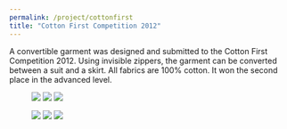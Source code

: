 ```yaml
---
permalink: /project/cottonfirst
title: "Cotton First Competition 2012"
---
```

A convertible garment was designed and submitted to the Cotton First Competition 2012. Using invisible zippers, the garment can be converted between a suit and a skirt. All fabrics are 100% cotton. It won the second place in the advanced level.  
<figure class="third">
  <a href="https://sxia2.github.io/projects_data/cotton_first/01.png"><img src="https://sxia2.github.io/projects_data/cotton_first/01.png"></a>
  <a href="https://sxia2.github.io/projects_data/cotton_first/02.png"><img src="https://sxia2.github.io/projects_data/cotton_first/02.png"></a>
  <a href="https://sxia2.github.io/projects_data/cotton_first/03.png"><img src="https://sxia2.github.io/projects_data/cotton_first/03.png"></a>
</figure>
<figure class="third">
  <a href="https://sxia2.github.io/projects_data/cotton_first/01.jpg"><img src="https://sxia2.github.io/projects_data/cotton_first/01.jpg"></a>
  <a href="https://sxia2.github.io/projects_data/cotton_first/02.jpg"><img src="https://sxia2.github.io/projects_data/cotton_first/02.jpg"></a>
  <a href="https://sxia2.github.io/projects_data/cotton_first/03.jpg"><img src="https://sxia2.github.io/projects_data/cotton_first/03.jpg"></a>
</figure>